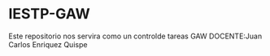 # IESTP-GAW
Este repositorio nos servira como un controlde tareas GAW
DOCENTE:Juan Carlos Enriquez Quispe